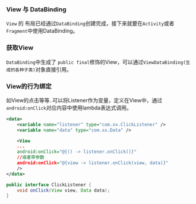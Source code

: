 ### View 与 DataBinding
`View` 的 布局已经通过`DataBinding`创建完成，接下来就要在`Activity`或者`Fragment`中使用DataBinding。

### 获取View
`DataBinding`中生成了 `public final`修饰的View，可以通过`ViewDataBinding(生成的各种子类)`对象直接引用。

### View的行为绑定
如View的点击等等..可以将Listener作为变量，定义在View中，通过`android:onClick`对应内容中使用lambda表达式调用。

```xml
<data>
    <variable name="listener" type="com.xx.ClickListener" />
    <variable name="data" type="com.xx.Data" />

    <View 
    ...
    android:onClick="@{() -> listener.onClick()}"
    //或者带参数
    android:onClick="@{view -> listener.onClick(view, data)}"
    />
</data>
```

```java
public interface ClickListener {
    void onClick(View view, Data data);
}
```

